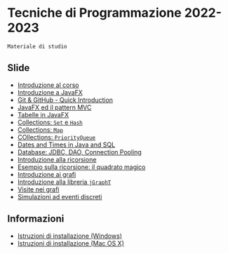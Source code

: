 # Tecniche di Programmazione 2022-2023

    Materiale di studio

## Slide

- [Introduzione al corso](slide/01-01-introduzione_2023.pdf)
- [Introduzione a JavaFX](slide/02-01-javafx-crashcourse.pdf)
- [Git & GitHub - Quick Introduction](slide/01-02-Git-quickintro.pdf)
- [JavaFX ed il pattern MVC](slide/02-02-javafx-mvc-pattern.pdf)
- [Tabelle in JavaFX](slide/02-03-javafx-tables.pdf)
- [Collections: `Set` e `Hash`](slide/03-03-Sets%26Hash.pdf)
- [Collections: `Map`](slide/03-04-Map.pdf)
- [COllections: `PriorityQueue`](slide/03-06-Queue.pdf)
- [Dates and Times in Java and SQL](slide/03-05-JavaDatesTimes.pdf)
- [Database: JDBC, DAO, Connection Pooling](slide/04-01-jdbc-dao.pdf)
- [Introduzione alla ricorsione](slide/05-01-recursion.pdf)
- [Esempio sulla ricorsione: il quadrato magico](slide/05-02-magic_square.pdf)
- [Introduzione ai grafi](slide/06-01-intro-graphs.pdf)
- [Introduzione alla libreria `jGraphT`](slide/06-02-jGraphT-library.pdf)
- [Visite nei grafi](slide/06-03-graphs-visits.pdf)
- [Simulazioni ad eventi discreti](slide/07-01-simulation.pdf)


## Informazioni

- [Istruzioni di installazione (Windows)](info/Istruzioni%20di%20installazione%20software%20(Win).pdf)
- [Istruzioni di installazione (Mac OS X)](info/Istruzioni%20di%20installazione%20software_MAC.pdf)
